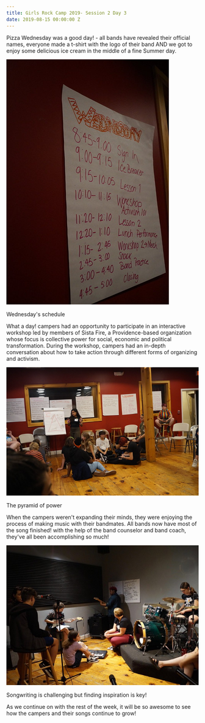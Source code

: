 ```yaml
---
title: Girls Rock Camp 2019- Session 2 Day 3
date: 2019-08-15 00:00:00 Z
---
```


Pizza Wednesday was a good day! - all bands have revealed their official names, everyone made a t-shirt with the logo of their band AND we got to enjoy some delicious ice cream in the middle of a fine Summer day.

![](images/48539833106_f587c0b12e_z.jpg)

Wednesday's schedule  
  

What a day! campers had an opportunity to participate in an interactive workshop led by members of Sista Fire, a Providence-based organization whose focus is collective power for social, economic and political transformation. During the workshop, campers had an in-depth conversation about how to take action through different forms of organizing and activism.

![](images/48539983852_bb1d0d8a7e_z.jpg)

The pyramid of power

When the campers weren't expanding their minds, they were enjoying the process of making music with their bandmates. All bands now have most of the song finished! with the help of the band counselor and band coach, they've all been accomplishing so much!

![](images/48528299927_5566a75f95_z.jpg)

Songwriting is challenging but finding inspiration is key!

As we continue on with the rest of the week, it will be so awesome to see how the campers and their songs continue to grow!
